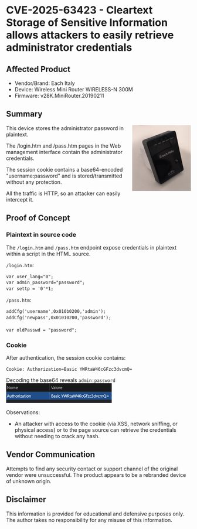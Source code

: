 # CVE-2025-63423 - Cleartext Storage of Sensitive Information allows attackers to easily retrieve administrator credentials

## Affected Product
- Vendor/Brand: Each Italy
- Device: Wireless Mini Router WIRELESS-N 300M
- Firmware: v28K.MiniRouter.20190211

## Summary
<img src="images/wireless_n_mini_router.jpg" height="180" width="160" align="right"/>
<p>This device stores the administrator password in plaintext.</p>
<p>The /login.htm and /pass.htm pages in the Web management interface contain the administrator credentials.</p>
<p>The session cookie contains a base64-encoded "username:password" and is stored/transmitted without any protection.</p>
<p>All the traffic is HTTP, so an attacker can easily intercept it.</p>

## Proof of Concept

### Plaintext in source code
The `/login.htm` and `/pass.htm` endpoint expose credentials in plaintext within a script in the HTML source.

`/login.htm`:
```html
var user_lang="0";
var admin_password="password";
var settp = '0'*1;
```

`/pass.htm`:
```html
addCfg('username',0x010b0200,'admin');
addCfg('newpass',0x01010200,'password');

var oldPasswd = "password";
```

### Cookie
After authentication, the session cookie contains:
```
Cookie: Authorization=Basic YWRtaW46cGFzc3dvcmQ=
```
Decoding the base64 reveals `admin:password`
<img src="images/cookie.png"/>

Observations:
   - An attacker with access to the cookie (via XSS, network sniffing, or physical access) or to the page source can retrieve the credentials without needing to crack any hash.

## Vendor Communication
Attempts to find any security contact or support channel of the original vendor were unsuccessful. The product appears to be a rebranded device of unknown origin.

## Disclaimer
This information is provided for educational and defensive purposes only. The author takes no responsibility for any misuse of this information.